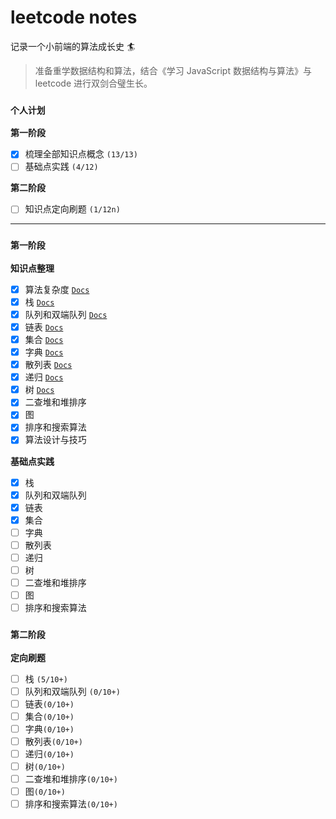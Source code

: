 # leetcode notes

记录一个小前端的算法成长史 🏄

> 准备重学数据结构和算法，结合《学习 JavaScript 数据结构与算法》与 leetcode 进行双剑合璧生长。

### `个人计划`

**第一阶段**

- [x] 梳理全部知识点概念 `(13/13)`
- [ ] 基础点实践 `(4/12)`

**第二阶段**

- [ ] 知识点定向刷题 `(1/12n)`

---

### `第一阶段`

**知识点整理**

- [x] 算法复杂度 [`Docs`](./first-stage/complexity/README.md)
- [x] 栈 [`Docs`](./first-stage/stack/README.md)
- [x] 队列和双端队列 [`Docs`](./first-stage/queue/README.md)
- [x] 链表 [`Docs`](./first-stage/linked-list/README.md)
- [x] 集合 [`Docs`](./first-stage/set/README.md)
- [x] 字典 [`Docs`](./first-stage/dictionary/README.md)
- [x] 散列表 [`Docs`](./first-stage/hash-table/README.md)
- [x] 递归 [`Docs`](./first-stage/recursive/README.md)
- [x] 树 [`Docs`](./first-stage/tree/README.md)
- [x] 二查堆和堆排序
- [x] 图
- [x] 排序和搜索算法
- [x] 算法设计与技巧

**基础点实践**

- [x] 栈
- [x] 队列和双端队列
- [x] 链表
- [x] 集合
- [ ] 字典
- [ ] 散列表
- [ ] 递归
- [ ] 树
- [ ] 二查堆和堆排序
- [ ] 图
- [ ] 排序和搜索算法

### `第二阶段`

**定向刷题**

- [ ] 栈 `(5/10+)`
- [ ] 队列和双端队列 `(0/10+)`
- [ ] 链表`(0/10+)`
- [ ] 集合`(0/10+)`
- [ ] 字典`(0/10+)`
- [ ] 散列表`(0/10+)`
- [ ] 递归`(0/10+)`
- [ ] 树`(0/10+)`
- [ ] 二查堆和堆排序`(0/10+)`
- [ ] 图`(0/10+)`
- [ ] 排序和搜索算法`(0/10+)`
